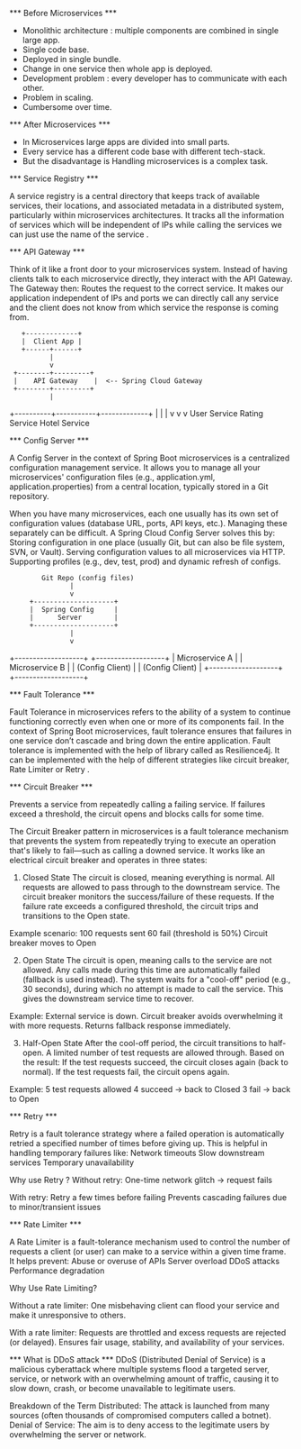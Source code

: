 *** Before Microservices ***

* Monolithic architecture : multiple components are combined in single large app.
* Single code base.
* Deployed in single bundle.
* Change in one service then whole app is deployed.
* Development problem : every developer has to communicate with each other.
* Problem in scaling.
* Cumbersome over time.

*** After Microservices ***

* In Microservices large apps are divided into small parts.
* Every service has a different code base with different tech-stack.
* But the disadvantage is Handling microservices is a complex task.



*** Service Registry ***

A service registry is a central directory that keeps track of available services,
their locations, and associated metadata in a distributed system, particularly within
microservices architectures. It tracks all the information of services which will be independent of
IPs while calling the services we can just use the name of the service .

*** API Gateway ***

Think of it like a front door to your microservices system.
Instead of having clients talk to each microservice directly, they interact with the API Gateway. The Gateway then:
Routes the request to the correct service.
It makes our application independent of IPs and ports we can directly call any service and the client 
does not know from which service the response is coming from. 

       +-------------+
       |  Client App |
       +------+------+
              |
              v
     +--------+---------+
     |    API Gateway    |  <-- Spring Cloud Gateway
     +--------+---------+
              |
+----------+-----------+-------------+
|                      |             |
v                      v             v
User Service      Rating Service   Hotel Service


*** Config Server ***

A Config Server in the context of Spring Boot microservices is a centralized configuration management service. 
It allows you to manage all your microservices' configuration files
(e.g., application.yml, application.properties) from a central location, typically stored in a Git repository.

When you have many microservices, each one usually has its own set of configuration values (database URL, ports, API keys, etc.). Managing these separately can be difficult.
A Spring Cloud Config Server solves this by:
Storing configuration in one place (usually Git, but can also be file system, SVN, or Vault).
Serving configuration values to all microservices via HTTP.
Supporting profiles (e.g., dev, test, prod) and dynamic refresh of configs.

            Git Repo (config files)
                   |
                   v
         +--------------------+
         |  Spring Config     |
         |      Server        |
         +--------------------+
                   |
                   v
+-------------------+   +-------------------+
| Microservice A    |   | Microservice B    |
| (Config Client)   |   | (Config Client)   |
+-------------------+   +-------------------+


*** Fault Tolerance ***

Fault Tolerance in microservices refers to the ability of a system to continue functioning correctly even when one or more of its components fail.
In the context of Spring Boot microservices, 
fault tolerance ensures that failures in one service don’t cascade and bring down the entire application.
Fault tolerance is implemented with the help of library called as Resilience4j.
It can be implemented with the help of different  strategies like circuit breaker, Rate Limiter or Retry .

*** Circuit Breaker ***

Prevents a service from repeatedly calling a failing service. 
If failures exceed a threshold, the circuit opens and blocks calls for some time.


The Circuit Breaker pattern in microservices is a fault tolerance mechanism that prevents
the system from repeatedly trying to execute an operation that's likely to fail—such as calling a downed service.
It works like an electrical circuit breaker and operates in three states:

1. Closed State
The circuit is closed, meaning everything is normal.
All requests are allowed to pass through to the downstream service.
The circuit breaker monitors the success/failure of these requests.
If the failure rate exceeds a configured threshold, the circuit trips and transitions to the Open state.

Example scenario:
100 requests sent
60 fail (threshold is 50%)
Circuit breaker moves to Open



2. Open State
The circuit is open, meaning calls to the service are not allowed.
Any calls made during this time are automatically failed (fallback is used instead).
The system waits for a "cool-off" period (e.g., 30 seconds), during which no attempt is made to call the service.
This gives the downstream service time to recover.

Example:
External service is down.
Circuit breaker avoids overwhelming it with more requests.
Returns fallback response immediately.



3. Half-Open State
After the cool-off period, the circuit transitions to half-open.
A limited number of test requests are allowed through.
Based on the result:
If the test requests succeed, the circuit closes again (back to normal).
If the test requests fail, the circuit opens again.

Example:
5 test requests allowed
4 succeed → back to Closed
3 fail → back to Open


*** Retry ***

Retry is a fault tolerance strategy where a failed operation is automatically retried a
specified number of times before giving up.
This is helpful in handling temporary failures like:
Network timeouts
Slow downstream services
Temporary unavailability


Why use Retry ?
Without retry:
One-time network glitch → request fails

With retry:
Retry a few times before failing
Prevents cascading failures due to minor/transient issues


*** Rate  Limiter ***

A Rate Limiter is a fault-tolerance mechanism used to control the number of requests a client (or user) can make to a service within a given time frame.
It helps prevent:
Abuse or overuse of APIs
Server overload
DDoS attacks
Performance degradation



Why Use Rate Limiting?

Without a rate limiter:
One misbehaving client can flood your service and make it unresponsive to others.

With a rate limiter:
Requests are throttled and excess requests are rejected (or delayed).
Ensures fair usage, stability, and availability of your services.


*** What is DDoS attack ***
DDoS (Distributed Denial of Service) is a malicious cyberattack where multiple systems flood a targeted server, 
service, or network with an overwhelming amount of traffic,
causing it to slow down, crash, or become unavailable to legitimate users.


Breakdown of the Term
Distributed: The attack is launched from many sources (often thousands of compromised computers called a botnet).
Denial of Service: The aim is to deny access to the legitimate users by overwhelming the server or network.




